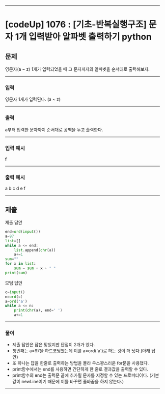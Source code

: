 
---

# [codeUp] 1076 : [기초-반복실행구조] 문자 1개 입력받아 알파벳 출력하기 python


## 문제
 
영문자(a ~ z) 1개가 입력되었을 때 그 문자까지의 알파벳을 순서대로 출력해보자.

---
### 입력 

영문자 1개가 입력된다.
(a ~ z)


---
### 출력   

a부터 입력한 문자까지 순서대로 공백을 두고 출력한다.




---
### 입력 예시

f

---
### 출력 예시

  
a b c d e f


---
제출
---
제출 답안
```python
end=ord(input())
a=97
list=[]
while a <= end:
    list.append(chr(a))
    a+=1
sum=""
for x in list:
    sum = sum + x + " "
print(sum)
```
모범 답안
```python
c=input()
n=ord(c)
a=ord('a')
while a <= n:
    print(chr(a), end=' ')
    a+=1
```


---
### 풀이
* 제출 답안은 답은 맞았지만 단점이 2개가 있다.
* 첫번째는 a=97을 하드코딩했는데 이를 a=ord('a')로 하는 것이 더 낫다.(아래 답안)
* 또 하나는 답을 한줄로 출력하는 방법을 몰라 우스꽝스러운 for문을 사용했다.
* print함수에서는 end를 사용하면 간단하게 한 줄로 결과값을 출력할 수 있다.
* print함수의 end는 출력문 끝에 추가될 문자를 지정할 수 있는 프로퍼티이다. (기본값이 newLine이기 때문에 이를 바꾸면 줄바꿈을 하지 않는다.)
---
